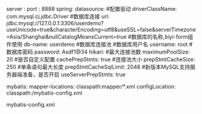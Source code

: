 server :
  port : 8888
spring:
  datasource:
    #配置驱动
    driverClassName: com.mysql.cj.jdbc.Driver
    #数据库连接
    url: jdbc:mysql://127.0.0.1:3306/userdemo?useUnicode=true&characterEncoding=utf8&useSSL=false&serverTimezone=Asia/Shanghai&nullCatalogMeansCurrent=true
    #数据库的名称,biyi-form组件使用
    db-name: userdemo
    #数据库连接池
    #数据库用户名
    username: root
    #数据库密码
    password: Asdf1@34
    hikari:
      #最大连接池数
      maximumPoolSize: 20
    #是否自定义配置
    cachePrepStmts: true
    #连接池大小
    prepStmtCacheSize: 250
    #单条语句最大长度
    prepStmtCacheSqlLimit: 2048
    #新版本MySQL支持服务器端准备，是否开启
    useServerPrepStmts: true

mybatis:
  mapper-locations: classpath:mapper/*.xml
  configLocation: classpath:/mybatis-config.xml

   
   
   
mybatis-config.xml   
   
   <?xml version="1.0" encoding="UTF-8"?>
<!DOCTYPE configuration PUBLIC "-//mybatis.org//DTD Config 3.0//EN" "http://mybatis.org/dtd/mybatis-3-config.dtd"> 
<configuration> 
    <!-- 全局参数 --> 
	<settings>
		<!-- 设置但JDBC类型为空时,某些驱动程序要指定值,default:OTHER -->
		<setting name="jdbcTypeForNull" value="NULL"/> 
	</settings> 
</configuration>
   
   
